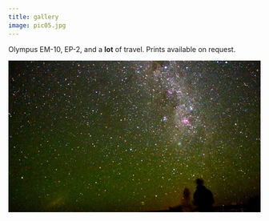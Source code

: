 ```yaml
---
title: gallery
image: pic05.jpg
---
```


Olympus EM-10, EP-2, and a <b>lot</b> of travel. Prints available on request.

<div class="box alt">
					<div class="row uniform 50%">
						<div class="4u"><span class="image fit"><a href="https://www.flickr.com/photos/umbriel/27294628299/in/album-72157675488876997/"><img src="assets/images/pic02.jpg" alt="" /></a></span></div>
        </div>
</div>
 
